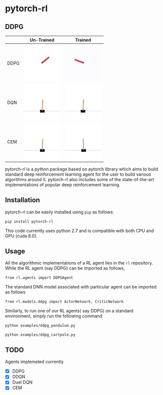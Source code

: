 # pytorch-rl
## DDPG 

| | Un-Trained | Trained |
|----|--------------|------|
|DDPG|![pendulum untrained](/assets/pendulum_untrained.gif)  |![pendulum trained](/assets/pendulum_trained.gif)
|DQN|![cartpole untrained](/assets/cartpole_untrained.gif)  | ![cartpole trained](/assets/cartpole_trained.gif)
|CEM|![cartpole untrained](/assets/cem_untrained.gif)  | ![cartpole trained](/assets/cem_trained.gif)

pytorch-rl is a python package based on pytorch library which aims to build standard deep reinforcement learning agent for the user to build various algorithms around it. pytorch-rl also includes some of the state-of-the-art implementations of popular deep reinforcement learning. 
## Installation
pytorch-rl can be easily installed using `pip`  as follows: 
```
pip install pytorch-rl
```
This code currently uses python 2.7 and is compatible with both CPU and GPU (cuda 8.0). 
## Usage
All the algorithmic implementations of a RL agent lies in the `rl` repository. While the RL agent (say DDPG) can be imported as follows, 
```
from rl.agents import DDPGAgent
```
The standard DNN model associated with particular agent can be imported as follows
```
from rl.models.ddpg import ActorNetwork, CriticNetwork
```
Similarly, to run one of our RL agents( say DDPG) on a standard environment, simply run the following command 
```
python examples/ddpg_pendulum.py
```
```
python examples/ddpg_cartpole.py
```
## TODO
Agents implemeted currently
- [x] DDPG 
- [x] DDQN
- [x] Duel DQN
- [x] CEM
